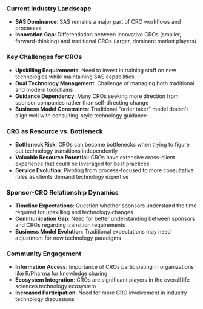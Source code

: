 ### Current Industry Landscape
* **SAS Dominance**: SAS remains a major part of CRO workflows and processes
* **Innovation Gap**: Differentiation between innovative CROs (smaller, forward-thinking) and traditional CROs (larger, dominant market players)

### Key Challenges for CROs
* **Upskilling Requirements**: Need to invest in training staff on new technologies while maintaining SAS capabilities
* **Dual Technology Management**: Challenge of managing both traditional and modern toolchains
* **Guidance Dependency**: Many CROs seeking more direction from sponsor companies rather than self-directing change
* **Business Model Constraints**: Traditional "order taker" model doesn't align well with consulting-style technology guidance

### CRO as Resource vs. Bottleneck
* **Bottleneck Risk**: CROs can become bottlenecks when trying to figure out technology transitions independently
* **Valuable Resource Potential**: CROs have extensive cross-client experience that could be leveraged for best practices
* **Service Evolution**: Pivoting from process-focused to more consultative roles as clients demand technology expertise

### Sponsor-CRO Relationship Dynamics
* **Timeline Expectations**: Question whether sponsors understand the time required for upskilling and technology changes
* **Communication Gap**: Need for better understanding between sponsors and CROs regarding transition requirements
* **Business Model Evolution**: Traditional expectations may need adjustment for new technology paradigms

### Community Engagement
* **Information Access**: Importance of CROs participating in organizations like R/Pharma for knowledge sharing
* **Ecosystem Integration**: CROs are significant players in the overall life sciences technology ecosystem
* **Increased Participation**: Need for more CRO involvement in industry technology discussions
